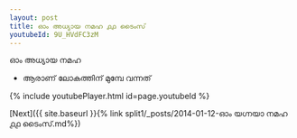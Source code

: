 ```yaml
---
layout: post
title: ഓം അധ്യായ നമഹ ൧൧ ടൈംസ്
youtubeId: 9U_HVdFC3zM
---
```

 
 
 ഓം അധ്യായ നമഹ 
 
 -  ആരാണ് ലോകത്തിന് മുമ്പേ വന്നത് 
 
  
 
  
 
 
 
 
 
 


{% include youtubePlayer.html id=page.youtubeId %}
 
[Next]({{ site.baseurl }}{% link  split1/_posts/2014-01-12-ഓം യഗ്നയാ നമഹ ൧൧ ടൈംസ്.md%})
 
